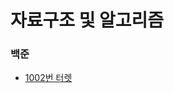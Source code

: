 # 자료구조 및 알고리즘

### 백준
- [1002번 터렛](https://github.com/Naellu/TIL/blob/master/DS%20%26%20algorithm/solved/BOJ/%ED%84%B0%EB%A0%9B(1002).md)
